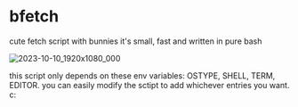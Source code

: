 # bfetch
cute fetch script with bunnies
it's small, fast and written in pure bash

![2023-10-10_1920x1080_000](https://github.com/ccolon48/bfetch/assets/135825801/863a3da0-d2a5-4050-a210-ab35475c5c0f)

this script only depends on these env variables: OSTYPE, SHELL, TERM, EDITOR.
you can easily modify the sctipt to add whichever entries you want. c:
